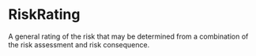 RiskRating
==========

A general rating of the risk that may be determined from a combination of the risk assessment and risk consequence.
